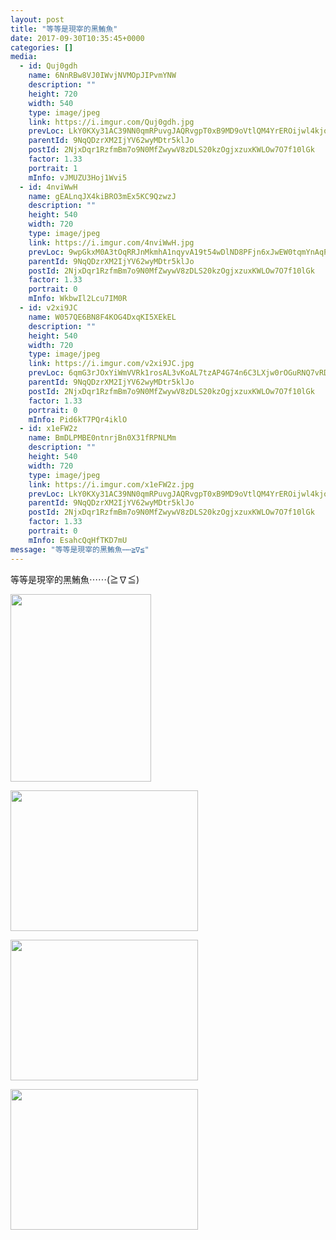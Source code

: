 ```yaml
---
layout: post
title: "等等是現宰的黑鮪魚" 
date: 2017-09-30T10:35:45+0000 
categories: [] 
media:
  - id: Quj0gdh
    name: 6NnRBw8VJ0IWvjNVMOpJIPvmYNW
    description: ""   
    height: 720
    width: 540
    type: image/jpeg
    link: https://i.imgur.com/Quj0gdh.jpg
    prevLoc: LkY0KXy31AC39NN0qmRPuvgJAQRvgpT0xB9MD9oVtlQM4YrEROijwl4kjojViJy7wG1x3MF05RDg9kNvS392552vQYcwO941BnXDHGM44JYovKulGpZWRPzRTM0o1BDyOmT3rzqZ3YYJf2QGk54LEnIMErx1N8B8T7BqX725JNiYZZ5GmA7niXBAWNNvROiZnz2B1wOLh5JN8pmlpBHrWYwEMNrXcJvoMkn7PyiMAz81Y55xH018pEOrkKUR97REnBEEspM
    parentId: 9NqQDzrXM2IjYV62wyMDtr5klJo
    postId: 2NjxDqr1RzfmBm7o9N0MfZwywV8zDLS20kzOgjxzuxKWLOw7O7f10lGk
    factor: 1.33
    portrait: 1
    mInfo: vJMUZU3Hoj1Wvi5
  - id: 4nviWwH
    name: gEALnqJX4kiBRO3mEx5KC9QzwzJ
    description: ""   
    height: 540
    width: 720
    type: image/jpeg
    link: https://i.imgur.com/4nviWwH.jpg
    prevLoc: 9wpGkxM0A3tOqRRJnMkmhA1nqyvA19t54wDlND8PFjn6xJwEW0tqmYnAqPqMuAG6mGQMqyI41W0rLMvzForzBlQRJ0I6vBK9GOlKU8lGG5P9X7fWjrKED9VpcJ2qEm8082u85xvWp39pT02Gw4Dk6NiQ1llqANjmsNlMLNZgYmF7GGzZ0YvQH9Pp4DD20jUYD25k0g0ASvqkVw5992CY1EGVglOlHAjXLWBmGACPBy3jZKjxFJLqP5owApU2LXzzrzGytNq
    parentId: 9NqQDzrXM2IjYV62wyMDtr5klJo
    postId: 2NjxDqr1RzfmBm7o9N0MfZwywV8zDLS20kzOgjxzuxKWLOw7O7f10lGk
    factor: 1.33
    portrait: 0
    mInfo: WkbwIl2Lcu7IM0R
  - id: v2xi9JC
    name: W057QE6BN8F4KOG4DxqKI5XEkEL
    description: ""   
    height: 540
    width: 720
    type: image/jpeg
    link: https://i.imgur.com/v2xi9JC.jpg
    prevLoc: 6qmG3rJOxYiWmVVRk1rosAL3vKoAL7tzAP4G74n6C3LXjw0rOGuRNQ7vRDR4tOx89RWorNhqAGMPVR6ES8E6P2EwkLHPzDXyy66XuvVyyLA71EFR7m9qJNKWU7OxX6kQO7CQ8WLLO37qHMYpppJVO4UVyp7Y29QWHy35RyzxW9C5QQJE2DXrSV10MLL23XcNXYzEPO6psYnoLlOpGDFBJGwnmB9kTX911wxR7rSOZjRgzXq0S7qkk7ogw6t9NrGX8jlQfm1
    parentId: 9NqQDzrXM2IjYV62wyMDtr5klJo
    postId: 2NjxDqr1RzfmBm7o9N0MfZwywV8zDLS20kzOgjxzuxKWLOw7O7f10lGk
    factor: 1.33
    portrait: 0
    mInfo: Pid6kT7PQr4iklO
  - id: x1eFW2z
    name: BmDLPMBE0ntnrjBn0X31fRPNLMm
    description: ""   
    height: 540
    width: 720
    type: image/jpeg
    link: https://i.imgur.com/x1eFW2z.jpg
    prevLoc: LkY0KXy31AC39NN0qmRPuvgJAQRvgpT0xB9MD9oVtlQM4YrEROijwl4kjojViJy69yoD18F05RDmyMVOc3925j9483IvrOKV6gMvtGM44JYBngUlGpZWRPzRT7zA6KMY1nT36jQPjDMBSqkg38yMpMfx7EQjRmEPc7BqX725JNiYZZ5GmA7niXBAWNNvp1TZol33zopYHnNwvE678KFr9o8AgwNGHNn0gogD2ESMAOgqxRvjC09X3pvr3NSR97VwQ1A5sw9
    parentId: 9NqQDzrXM2IjYV62wyMDtr5klJo
    postId: 2NjxDqr1RzfmBm7o9N0MfZwywV8zDLS20kzOgjxzuxKWLOw7O7f10lGk
    factor: 1.33
    portrait: 0
    mInfo: EsahcQqHfTKD7mU
message: "等等是現宰的黑鮪魚⋯⋯≧∇≦"
---
```


等等是現宰的黑鮪魚⋯⋯(≧∇≦)


[//]: #media:  
<a href="https://i.imgur.com/Quj0gdh.jpg"><img src="https://i.imgur.com/Quj0gdh.jpg" height="300" width="225" /></a> 
  

<a href="https://i.imgur.com/4nviWwH.jpg"><img src="https://i.imgur.com/4nviWwH.jpg" height="225" width="300" /></a> 
  

<a href="https://i.imgur.com/v2xi9JC.jpg"><img src="https://i.imgur.com/v2xi9JC.jpg" height="225" width="300" /></a> 
  

<a href="https://i.imgur.com/x1eFW2z.jpg"><img src="https://i.imgur.com/x1eFW2z.jpg" height="225" width="300" /></a> 
 
